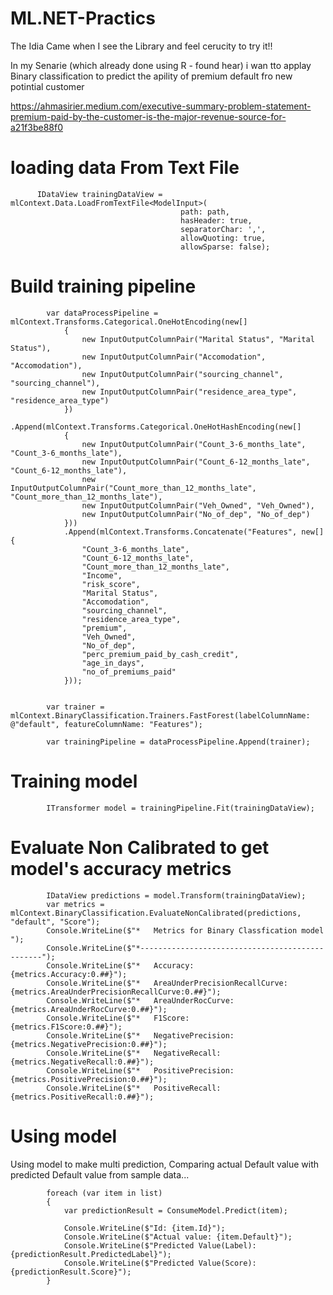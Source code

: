 # ML.NET-Practics
The Idia Came when I see the Library and feel cerucity to try it!!



In my Senarie (which already done using R - found hear) i wan tto applay Binary classification to predict the apility of premium default fro new potintial customer

https://ahmasirier.medium.com/executive-summary-problem-statement-premium-paid-by-the-customer-is-the-major-revenue-source-for-a21f3be88f0


# loading data From Text File


          IDataView trainingDataView = mlContext.Data.LoadFromTextFile<ModelInput>(
                                          path: path,
                                          hasHeader: true,
                                          separatorChar: ',',
                                          allowQuoting: true,
                                          allowSparse: false);
                                          
# Build training pipeline

            var dataProcessPipeline = mlContext.Transforms.Categorical.OneHotEncoding(new[]
                {
                    new InputOutputColumnPair("Marital Status", "Marital Status"),
                    new InputOutputColumnPair("Accomodation", "Accomodation"),
                    new InputOutputColumnPair("sourcing_channel", "sourcing_channel"),
                    new InputOutputColumnPair("residence_area_type", "residence_area_type")
                })
                .Append(mlContext.Transforms.Categorical.OneHotHashEncoding(new[]
                {
                    new InputOutputColumnPair("Count_3-6_months_late", "Count_3-6_months_late"),
                    new InputOutputColumnPair("Count_6-12_months_late", "Count_6-12_months_late"),
                    new InputOutputColumnPair("Count_more_than_12_months_late", "Count_more_than_12_months_late"),
                    new InputOutputColumnPair("Veh_Owned", "Veh_Owned"),
                    new InputOutputColumnPair("No_of_dep", "No_of_dep")
                }))
                .Append(mlContext.Transforms.Concatenate("Features", new[] {
                    "Count_3-6_months_late",
                    "Count_6-12_months_late",
                    "Count_more_than_12_months_late",
                    "Income",
                    "risk_score",
                    "Marital Status",
                    "Accomodation",
                    "sourcing_channel",
                    "residence_area_type",
                    "premium",
                    "Veh_Owned",
                    "No_of_dep",
                    "perc_premium_paid_by_cash_credit",
                    "age_in_days",
                    "no_of_premiums_paid"
                }));


            var trainer = mlContext.BinaryClassification.Trainers.FastForest(labelColumnName: @"default", featureColumnName: "Features");

            var trainingPipeline = dataProcessPipeline.Append(trainer);
           
# Training  model


            ITransformer model = trainingPipeline.Fit(trainingDataView);


# Evaluate Non Calibrated to get model's accuracy metrics

            IDataView predictions = model.Transform(trainingDataView);
            var metrics = mlContext.BinaryClassification.EvaluateNonCalibrated(predictions, "default", "Score");
            Console.WriteLine($"*   Metrics for Binary Classfication model      ");
            Console.WriteLine($"*------------------------------------------------");
            Console.WriteLine($"*   Accuracy:        {metrics.Accuracy:0.##}");
            Console.WriteLine($"*   AreaUnderPrecisionRecallCurve:        {metrics.AreaUnderPrecisionRecallCurve:0.##}");
            Console.WriteLine($"*   AreaUnderRocCurve:        {metrics.AreaUnderRocCurve:0.##}");
            Console.WriteLine($"*   F1Score:        {metrics.F1Score:0.##}");
            Console.WriteLine($"*   NegativePrecision:        {metrics.NegativePrecision:0.##}");
            Console.WriteLine($"*   NegativeRecall:        {metrics.NegativeRecall:0.##}");
            Console.WriteLine($"*   PositivePrecision:        {metrics.PositivePrecision:0.##}");
            Console.WriteLine($"*   PositiveRecall:        {metrics.PositiveRecall:0.##}");



# Using  model
Using model to make multi prediction, Comparing actual Default value with predicted Default value from sample data...

            foreach (var item in list)
            {
                var predictionResult = ConsumeModel.Predict(item);

                Console.WriteLine($"Id: {item.Id}");
                Console.WriteLine($"Actual value: {item.Default}");
                Console.WriteLine($"Predicted Value(Label): {predictionResult.PredictedLabel}");
                Console.WriteLine($"Predicted Value(Score): {predictionResult.Score}");
            }
            
            
            
            
            
